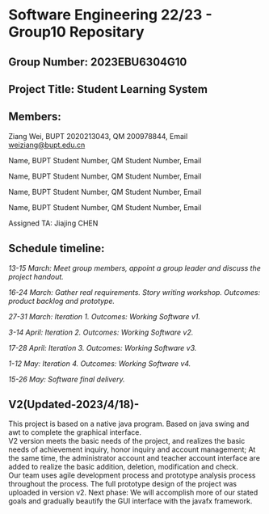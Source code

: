 # Software Engineering 22/23 - Group10 Repositary

## Group Number: 2023EBU6304G10

## Project Title: Student Learning System

## Members:

Ziang Wei, BUPT 2020213043, QM 200978844, Email weiziang@bupt.edu.cn

Name, BUPT Student Number, QM Student Number, Email

Name, BUPT Student Number, QM Student Number, Email

Name, BUPT Student Number, QM Student Number, Email

Name, BUPT Student Number, QM Student Number, Email

Assigned TA: Jiajing CHEN

## Schedule timeline:

*13-15 March: Meet group members, appoint a group leader and discuss the project handout.*  

*16-24 March: Gather real requirements. Story writing workshop. Outcomes: product backlog and prototype.*  

*27-31 March: Iteration 1. Outcomes: Working Software v1.*  

*3-14 April: Iteration 2. Outcomes: Working Software v2.*  

*17-28 April: Iteration 3. Outcomes: Working Software v3.*  

*1-12 May: Iteration 4. Outcomes: Working Software v4.*  

*15-26 May: Software final delivery.*  


## V2(Updated-2023/4/18)-  

   This project is based on a native java program. Based on java swing and awt to complete the graphical interface.   
   V2 version meets the basic needs of the project, and realizes the basic needs of achievement inquiry, honor inquiry and account management; At the same time, the administrator account and teacher account interface are added to realize the basic addition, deletion, modification and check.  
   Our team uses agile development process and prototype analysis process throughout the process. The full prototype design of the project was uploaded in version v2. 
   Next phase: We will accomplish more of our stated goals and gradually beautify the GUI interface with the javafx framework.
